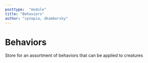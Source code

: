 ```yaml
---
posttype:  "module"  
title: "Behaviors"
author: "synopia, dkambersky"
---
```

# Behaviors
Store for an assortment of behaviors that can be applied to creatures
